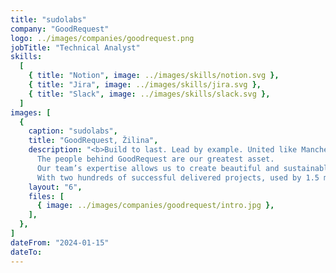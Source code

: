 ```yaml
---
title: "sudolabs"
company: "GoodRequest"
logo: ../images/companies/goodrequest.png
jobTitle: "Technical Analyst"
skills:
  [
    { title: "Notion", image: ../images/skills/notion.svg },
    { title: "Jira", image: ../images/skills/jira.svg },
    { title: "Slack", image: ../images/skills/slack.svg },
  ]
images: [
  {
    caption: "sudolabs",
    title: "GoodRequest, Žilina",
    description: "<b>Build to last. Lead by example. United like Manchester.</b><br>
      The people behind GoodRequest are our greatest asset.
      Our team’s expertise allows us to create beautiful and sustainable digital solutions that make our clients stand out from the crowd and bring a positive impact.<br/>
      With two hundreds of successful delivered projects, used by 1.5 milion users on regular basis and average rating over 4.7 stars of our apps in the App Stores.",
    layout: "6",
    files: [
      { image: ../images/companies/goodrequest/intro.jpg },
    ],
  },
]
dateFrom: "2024-01-15"
dateTo: 
---
```

